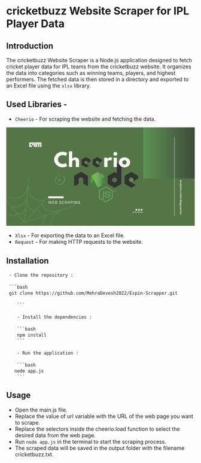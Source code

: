 # cricketbuzz Website Scraper for IPL Player Data

## Introduction

The cricketbuzz Website Scraper is a Node.js application designed to fetch cricket player data for IPL teams from the cricketbuzz website. It organizes the data into categories such as winning teams, players, and highest performers. The fetched data is then stored in a directory and exported to an Excel file using the `xlsx` library.

## Used Libraries -

 - `Cheerio` - For scraping the website and fetching the data.  
<img src="./img/01.png" width="800"  /> 

 - `Xlsx` - For exporting the data to an Excel file. 
 - `Request` - For making HTTP requests to the website. 

## Installation
       
     - Clone the repository :

     ```bash
     git clone https://github.com/MehraDevesh2022/Espin-Scrapper.git 
   
        ```

        - Install the dependencies :

        ```bash
        npm install
        ```

        - Run the application :

        ```bash
       node app.js
        ```
 
 ## Usage 
  
  
 - Open the main.js file.
 - Replace the value of url variable with the URL of the web page you want to scrape.
 - Replace the selectors inside the cheerio.load function to select the desired data from the web page.
 - Run `node app.js` in the terminal to start the scraping process.
 - The scraped data will be saved in the output folder with the filename cricketbuzz.txt.

